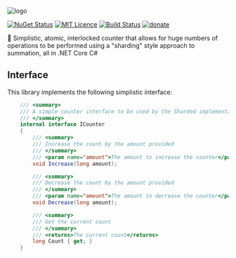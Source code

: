 ![logo](https://raw.githubusercontent.com/Jac21/ShardedCounter.Core/master/media/logo.png)

[![NuGet Status](http://img.shields.io/nuget/v/ShardedCounter.svg?style=flat)](https://www.nuget.org/packages/ShardedCounter/)
[![MIT Licence](https://badges.frapsoft.com/os/mit/mit.svg?v=103)](https://opensource.org/licenses/mit-license.php)
[![Build Status](https://app.travis-ci.com/Jac21/ShardedCounter.svg?token=C2g4zraa9aMphS3q4ssZ&branch=master)](https://app.travis-ci.com/Jac21/ShardedCounter)
[![donate](https://img.shields.io/badge/%24-Buy%20me%20a%20coffee-ff69b4.svg?style=flat)](https://www.buymeacoffee.com/jac21)

🎰 Simplistic, atomic, interlocked counter that allows for huge numbers of operations to be performed using a "sharding" style approach to summation, all in .NET Core C#

## Interface
This library implements the following simplistic interface:

```csharp
    /// <summary>
    /// A simple counter interface to be used by the Sharded implementation
    /// </summary>
    internal interface ICounter
    {
        /// <summary>
        /// Increase the count by the amount provided
        /// </summary>
        /// <param name="amount">The amount to increase the counter</param>
        void Increase(long amount);

        /// <summary>
        /// Decrease the count by the amount provided
        /// </summary>
        /// <param name="amount">The amount to decrease the counter</param>
        void Decrease(long amount);

        /// <summary>
        /// Get the current count
        /// </summary>
        /// <returns>The current count</returns>
        long Count { get; }
    }
```
